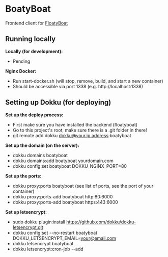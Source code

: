 # BoatyBoat
Frontend client for [FloatyBoat](https://github.com/lemiffe/floatyboat-fetch)

## Running locally

**Locally (for development):**
- Pending

**Nginx Docker:**
- Run start-docker.sh (will stop, remove, build, and start a new container)
- Should be accessible via port 1338 (e.g. http://localhost:1338)

## Setting up Dokku (for deploying)

**Set up the deploy process:**
- First make sure you have installed the backend (floatyboat)
- Go to this project's root, make sure there is a .git folder in there!
- git remote add dokku dokku@your.ip.address:boatyboat

**Set up the domain (on the server):**
- dokku domains boatyboat
- dokku domains:add boatyboat yourdomain.com
- dokku config:set boatyboat DOKKU_NGINX_PORT=80

**Set up the ports:**
- dokku proxy:ports boatyboat (see list of ports, see the port of your container)
- dokku proxy:ports-add boatyboat http:80:6000
- dokku proxy:ports-add boatyboat https:443:6000

**Set up letsencrypt:**
- sudo dokku plugin:install https://github.com/dokku/dokku-letsencrypt.git
- dokku config:set --no-restart boatyboat DOKKU_LETSENCRYPT_EMAIL=your@email.com
- dokku letsencrypt boatyboat
- dokku letsencrypt:cron-job --add

